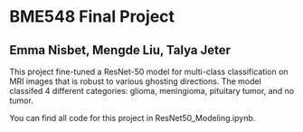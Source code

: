 # BME548 Final Project 
## Emma Nisbet, Mengde Liu, Talya Jeter 

This project fine-tuned a ResNet-50 model for multi-class classification on MRI images that is robust to various ghosting directions. The model classifed 4 different categories: glioma, meningioma, pituitary tumor, and no tumor. 

You can find all code for this project in ResNet50_Modeling.ipynb. 

